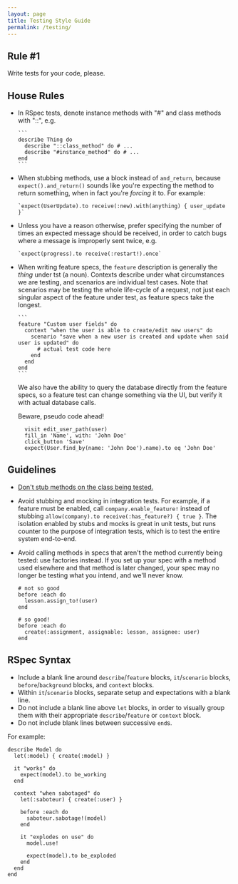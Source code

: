 ```yaml
---
layout: page
title: Testing Style Guide
permalink: /testing/
---
```


## Rule #1

Write tests for your code, please.

## House Rules

- In RSpec tests, denote instance methods with "#" and class methods with "::", e.g.
  
      ```
      describe Thing do
        describe "::class_method" do # ...
        describe "#instance_method" do # ...
      end
      ```

- When stubbing methods, use a block instead of `and_return`, because `expect().and_return()` sounds like you're expecting the method to return something, when in fact you're *forcing* it to. For example:

      `expect(UserUpdate).to receive(:new).with(anything) { user_update }`

- Unless you have a reason otherwise, prefer specifying the number of times an expected message should be received, in order to catch bugs where a message is improperly sent twice, e.g.

      `expect(progress).to receive(:restart!).once`
  
- When writing feature specs, the `feature` description is generally the *thing* under tst (a noun). Contexts describe under what circumstances we are testing, and scenarios are individual test cases. Note that scenarios may be testing the whole life-cycle of a request, not just each singular aspect of the feature under test, as feature specs take the longest.

      ```
      feature "Custom user fields" do
        context "when the user is able to create/edit new users" do
          scenario "save when a new user is created and update when said user is updated" do
            # actual test code here
          end
        end
      end
      ```
      
  We also have the ability to query the database directly from the feature specs, so a feature test can change something via the UI, but verify it with actual database calls.
  
  Beware, pseudo code ahead!
  ```
    visit edit_user_path(user)
    fill_in 'Name', with: 'John Doe'
    click_button 'Save'
    expect(User.find_by(name: 'John Doe').name).to eq 'John Doe'
  ```

## Guidelines

- [Don't stub methods on the class being tested.](https://robots.thoughtbot.com/don-t-stub-the-system-under-test)
- Avoid stubbing and mocking in integration tests. For example, if a feature must be enabled, call `company.enable_feature!` instead of stubbing `allow(company).to receive(:has_feature?) { true }`. The isolation enabled by stubs and mocks is great in unit tests, but runs counter to the purpose of integration tests, which is to test the entire system end-to-end.
- Avoid calling methods in specs that aren't the method currently being tested: use factories instead. If you set up your spec with a method used elsewhere and that method is later changed, your spec may no longer be testing what you intend, and we'll never know.

      # not so good
      before :each do
        lesson.assign_to!(user)
      end
      
      # so good!
      before :each do
        create(:assignment, assignable: lesson, assignee: user)
      end

## RSpec Syntax

- Include a blank line around `describe`/`feature` blocks, `it`/`scenario` blocks, `before`/`background` blocks, and `context` blocks.
- Within `it`/`scenario` blocks, separate setup and expectations with a blank line.
- Do not include a blank line above `let` blocks, in order to visually group them with their appropriate `describe`/`feature` or `context` block.
- Do not include blank lines between successive `end`s.

For example:
 
    describe Model do
      let(:model) { create(:model) }

      it "works" do
        expect(model).to be_working
      end

      context "when sabotaged" do
        let(:saboteur) { create(:user) }

        before :each do
          saboteur.sabotage!(model)
        end

        it "explodes on use" do
          model.use!
        
          expect(model).to be_exploded
        end
      end  
    end
